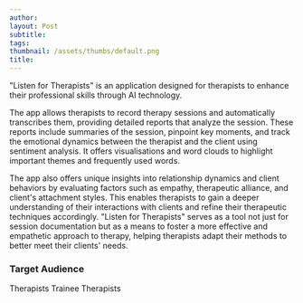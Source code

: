 ```yaml
---
author: 
layout: Post
subtitle: 
tags: 
thumbnail: /assets/thumbs/default.png
title: 
---
```


"Listen for Therapists" is an application designed for therapists to enhance their professional skills through AI technology. 

The app allows therapists to record therapy sessions and automatically transcribes them, providing detailed reports that analyze the session. These reports include summaries of the session, pinpoint key moments, and track the emotional dynamics between the therapist and the client using sentiment analysis. It offers visualisations and word clouds to highlight important themes and frequently used words.

The app also offers unique insights into relationship dynamics and client behaviors by evaluating factors such as empathy, therapeutic alliance, and client's attachment styles. This enables therapists to gain a deeper understanding of their interactions with clients and refine their therapeutic techniques accordingly. "Listen for Therapists" serves as a tool not just for session documentation but as a means to foster a more effective and empathetic approach to therapy, helping therapists adapt their methods to better meet their clients' needs.


### Target Audience
Therapists
Trainee Therapists

